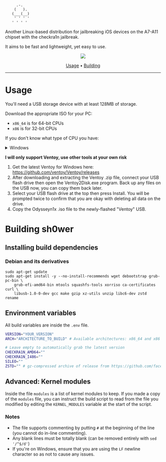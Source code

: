 ```
     .-.     
    (   ).   
   (___(__)  
    ' ' ' '  
   ' ' ' '   
```

Another Linux-based distribution for jailbreaking iOS devices on the A7-A11 chipset with the checkra1n jailbreak.

It aims to be fast and lightweight, yet easy to use.

<p align="center">
    <img src="https://user-images.githubusercontent.com/92439990/146394241-cd4e7ba5-db91-43f5-a826-1f5ab7c9a939.png"
</p>
     
<p align="center">
    <a href="#usage">Usage</a>
    &#8226;
    <a href="#building-sh0wer">Building</a>
</p>

-------
# Usage
You'll need a USB storage device with at least 128MB of storage.

Download the appropriate ISO for your PC:
- `x86_64` is for 64-bit CPUs
- `x86` is for 32-bit CPUs

If you don't know what type of CPU you have:
<details>
    <summary>Windows</summary>
    
Open File Explorer, right click This PC and select Properties, look for the line "System type":
- `x64-based processor` means your CPU is 64-bit
- `x86-based processor` means your CPU is 32-bit
  
</details>

**I will only support Ventoy, use other tools at your own risk**

1. Get the latest Ventoy for Windows here: https://github.com/ventoy/Ventoy/releases
2. After downloading and extracting the Ventoy .zip file, connect your USB flash drive then open the Ventoy2Disk.exe program. Back up any files on the USB now, you can copy them back later.
3. Select your USB flash drive at the top then press Install. You will be prompted twice to confirm that you are okay with deleting all data on the drive.
4. Copy the Odysseyn1x .iso file to the newly-flashed "Ventoy" USB.

# Building sh0wer
## Installing build dependencies
### Debian and its derivatives
```
sudo apt-get update
sudo apt-get install -y --no-install-recommends wget debootstrap grub-pc-bin \
    grub-efi-amd64-bin mtools squashfs-tools xorriso ca-certificates curl \
    libusb-1.0-0-dev gcc make gzip xz-utils unzip libc6-dev zstd rename
```
## Environment variables
All build variables are inside the `.env` file.
```bash
VERSION="YOUR_VERSION"
ARCH="ARCHITECTURE_TO_BUILD" # Available architectures: x86_64 and x86

# Leave empty to automatically grab the latest version
CHECKRA1N_AMD64=""
CHECKRA1N_I486=""
SILEO=""
ZSTD="" # gz-compressed archive of release from https://github.com/facebook/zstd
```

## Advanced: Kernel modules
Inside the file `modules` is a list of kernel modules to keep. If you made a copy of the `modules` file, you can instruct the build script to read from the file you modified by editing the `KERNEL_MODULES` variable at the start of the script.

### Notes
- The file supports commenting by putting `#` at the beginning of the line (you cannot do in-line commenting). 
- Any blank lines must be totally blank (can be removed entirely with `sed '/^$/d'`)
- If you're on Windows, ensure that you are using the `LF` newline character so as not to cause any issues.



